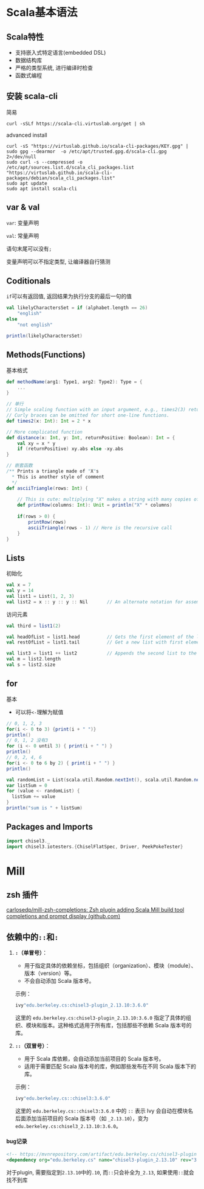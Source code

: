 # Scala基本语法

## Scala特性

- 支持嵌入式特定语言(embedded DSL)
- 数据结构库
- 严格的类型系统, 进行编译时检查
- 函数式编程

## 安装 scala-cli

简易

```shell
curl -sSLf https://scala-cli.virtuslab.org/get | sh
```

advanced install

```shell
curl -sS "https://virtuslab.github.io/scala-cli-packages/KEY.gpg" | sudo gpg --dearmor  -o /etc/apt/trusted.gpg.d/scala-cli.gpg 2>/dev/null
sudo curl -s --compressed -o /etc/apt/sources.list.d/scala_cli_packages.list "https://virtuslab.github.io/scala-cli-packages/debian/scala_cli_packages.list"
sudo apt update
sudo apt install scala-cli
```



## var & val

`var`: 变量声明

`val`: 常量声明

语句末尾可以没有`;`

变量声明可以不指定类型, 让编译器自行猜测



## Coditionals

`if`可以有返回值, 返回结果为执行分支的最后一句的值

```scala
val likelyCharactersSet = if (alphabet.length == 26)
    "english"
else 
    "not english"

println(likelyCharactersSet)
```

## Methods(Functions)

基本格式

```scala
def methodName(arg1: Type1, arg2: Type2): Type = {
    ...
}

// 单行
// Simple scaling function with an input argument, e.g., times2(3) returns 6
// Curly braces can be omitted for short one-line functions.
def times2(x: Int): Int = 2 * x

// More complicated function
def distance(x: Int, y: Int, returnPositive: Boolean): Int = {
    val xy = x * y
    if (returnPositive) xy.abs else -xy.abs
}

// 嵌套函数
/** Prints a triangle made of "X"s
  * This is another style of comment
  */
def asciiTriangle(rows: Int) {
    
    // This is cute: multiplying "X" makes a string with many copies of "X"
    def printRow(columns: Int): Unit = println("X" * columns)
    
    if(rows > 0) {
        printRow(rows)
        asciiTriangle(rows - 1) // Here is the recursive call
    }
}
```



## Lists

初始化

```scala
val x = 7
val y = 14
val list1 = List(1, 2, 3)
val list2 = x :: y :: y :: Nil       // An alternate notation for assembling a list
```

访问元素

```scala
val third = list1(2)
```



```scala
val headOfList = list1.head          // Gets the first element of the list
val restOfList = list1.tail          // Get a new list with first element removed
```



```scala
val list3 = list1 ++ list2           // Appends the second list to the first list
val m = list2.length
val s = list2.size
```

## for

基本

- 可以将`<-`理解为赋值

```scala
// 0, 1, 2, 3
for(i <- 0 to 3) {print(i + " ")}
println()
// 0, 1, 2 没有3
for (i <- 0 until 3) { print(i + " ") }
println()
// 0, 2, 4, 6
for(i <- 0 to 6 by 2) { print(i + " ") }
println()
```

```scala
val randomList = List(scala.util.Random.nextInt(), scala.util.Random.nextInt(), scala.util.Random.nextInt(), scala.util.Random.nextInt())
var listSum = 0
for (value <- randomList) {
  listSum += value
}
println("sum is " + listSum)
```



## Packages and Imports

```scala
import chisel3._
import chisel3.iotesters.{ChiselFlatSpec, Driver, PeekPokeTester}
```



# Mill

## zsh 插件

[carlosedp/mill-zsh-completions: Zsh plugin adding Scala Mill build tool completions and prompt display (github.com)](https://github.com/carlosedp/mill-zsh-completions?tab=readme-ov-file)



## 依赖中的`::`和`:`

1. **`:`（单冒号）**：

   - 用于指定具体的依赖坐标，包括组织（organization）、模块（module）、版本（version）等。
   - 不会自动添加 Scala 版本号。

   示例：

   ```scala
   ivy"edu.berkeley.cs:chisel3-plugin_2.13.10:3.6.0"
   ```

   这里的 `edu.berkeley.cs:chisel3-plugin_2.13.10:3.6.0` 指定了具体的组织、模块和版本。这种格式适用于所有库，包括那些不依赖 Scala 版本号的库。

2. **`::`（双冒号）**：

   - 用于 Scala 库依赖，会自动添加当前项目的 Scala 版本号。
   - 适用于需要匹配 Scala 版本号的库，例如那些发布在不同 Scala 版本下的库。

   示例：

   ```scala
   ivy"edu.berkeley.cs::chisel3:3.6.0"
   ```

   这里的 `edu.berkeley.cs::chisel3:3.6.0` 中的 `::` 表示 Ivy 会自动在模块名后面添加当前项目的 Scala 版本号（如 `_2.13.10`），变为 `edu.berkeley.cs:chisel3_2.13.10:3.6.0`。



#### bug记录

```xml
<!-- https://mvnrepository.com/artifact/edu.berkeley.cs/chisel3-plugin -->
<dependency org="edu.berkeley.cs" name="chisel3-plugin_2.13.10" rev="3.6.0"/>
```

对于plugin, 需要指定到`2.13.10`中的`.10`, 而`::`只会补全为`_2.13`, 如果使用`::`就会找不到库
